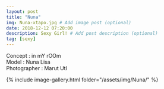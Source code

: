 ```yaml
---
layout: post
title: "Nuna"
img: Nuna-xtapo.jpg # Add image post (optional)
date: 2018-12-12 07:20:00
description: Sexy Girl! # Add post description (optional)
tag: [sexy]
---
```

Concept : in mY rOOm  
Model : Nuna Lisa  
Photographer : Marut Utl      

{% include image-gallery.html folder="/assets/img/Nuna/" %}
